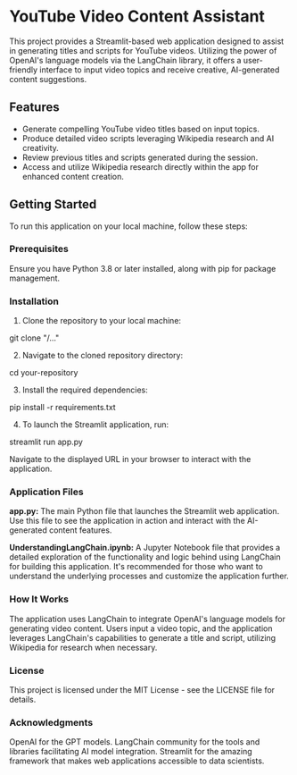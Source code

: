 # YouTube Video Content Assistant

This project provides a Streamlit-based web application designed to assist in generating titles and scripts for YouTube videos. Utilizing the power of OpenAI's language models via the LangChain library, it offers a user-friendly interface to input video topics and receive creative, AI-generated content suggestions.

## Features

- Generate compelling YouTube video titles based on input topics.
- Produce detailed video scripts leveraging Wikipedia research and AI creativity.
- Review previous titles and scripts generated during the session.
- Access and utilize Wikipedia research directly within the app for enhanced content creation.

## Getting Started

To run this application on your local machine, follow these steps:

### Prerequisites

Ensure you have Python 3.8 or later installed, along with pip for package management.

### Installation

1. Clone the repository to your local machine:

git clone "/..."

2. Navigate to the cloned repository directory:

cd your-repository

3. Install the required dependencies:

pip install -r requirements.txt

4. To launch the Streamlit application, run:

streamlit run app.py

Navigate to the displayed URL in your browser to interact with the application.

### Application Files
**app.py:** The main Python file that launches the Streamlit web application. Use this file to see the application in action and interact with the AI-generated content features.

**UnderstandingLangChain.ipynb:** A Jupyter Notebook file that provides a detailed exploration of the functionality and logic behind using LangChain for building this application. It's recommended for those who want to understand the underlying processes and customize the application further.

### How It Works
The application uses LangChain to integrate OpenAI's language models for generating video content. Users input a video topic, and the application leverages LangChain's capabilities to generate a title and script, utilizing Wikipedia for research when necessary.

### License
This project is licensed under the MIT License - see the LICENSE file for details.

### Acknowledgments
OpenAI for the GPT models.
LangChain community for the tools and libraries facilitating AI model integration.
Streamlit for the amazing framework that makes web applications accessible to data scientists.